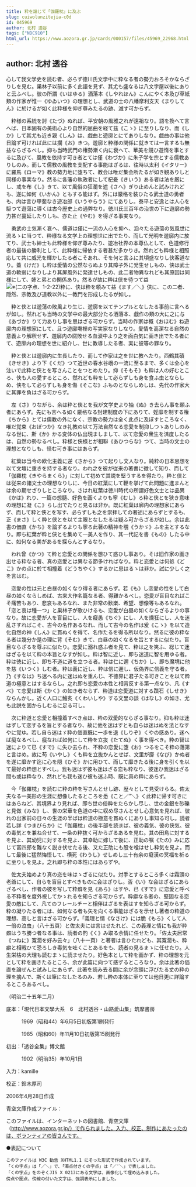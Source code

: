 ```yaml
---
title: 粋を論じて「伽羅枕」に及ぶ
slug: cuiwolunzitejia-c0d
id: 045969
author: 北村 透谷
tags: ["NDC910"]
html_url: https://www.aozora.gr.jp/cards/000157/files/45969_22968.html
---
```


## author: 北村 透谷

心して我文学史を読む者、必らず徳川氏文学中に粋なる者の勢力おろそかならざりしを見む。巣林子以前に多く此語を見ず、其尤も盛なるは八文字屋以後にありと云ふべし。彼の所謂《いはゆる》洒落本《しやれほん》こんにやく本及び草紙類の作家が惟一《ゆゐいつ》の理想とし、武道の士の八幡摩利支天《まりしてん》に於けるが如く此粋様を仰ぎ尊みたるの跡、滅す可からず。

　粋様の系統を討《たづ》ぬれば、平安朝の風雅之れが遠祖なり。語を換へて言へば、日本固有の美術心より自然的屈曲を経て茲《こゝ》に至りしなり、而《しか》して其尤も近き親《しん》は、戯曲と遊廓とにてありしなり。戯曲の事は他日論ず可ければ此には擱《お》きつ。遊廓と粋様の関係に就きては一言するも無益ならざるべし。抑も当時武門の権勢漸く内に衰へて、華美を競ひ遊惰を事とするに及びて、風教を依持す可き者とては僅《わづか》に朱子学を宗とする儒教ありしのみ。而して儒教の風教を支配する事能はざるは、往時以太利《イタリー》に羅馬《ローマ》教の勢力地に堕ちて、教会は唯だ集会所たるが如き観ありしと同様の事実なり。然るに各藩の執政者にして杞憂《きいう》ある者は法を厳にし、戒を布《し》きて、以て風俗の狂瀾を遮《さへ》ぎり止めんと試みけれども、遂に如何《いかん》ともする能はず。外には厳格を装ひたる武士道の勇者も、内は言ひ甲斐なき遊冶郎《いうやらう》にてありし。泰平と安逸とは人心を駆つて遊蕩に導くは古今歴史上の通弊なり。徳川氏三百年の治世の下に遊廓の勢力甚だ蔓延したりしも、亦た止《やむ》を得ざる事実なり。

　勇武の士気漸く衰へ、儒道は僅に一流の人心を抑へ、滔々たる遊蕩の気風世に流るゝに当つて、粋様なる文学上の理想世に出でたり、而して光明を遊廓内に放てり、武士も紳士も此粋様を仰ぎ尊みたり、遊冶社界の本尊仏として、色道修行者の最後の勝利として、此粋様に帰依する者甚だ多かりき。然れども粋様と相照応して共に威光を輝かしたる者こそあれ、そを何と言ふに其頃盛なりし侠客道なり。蓋《けだ》し粋は愛情の公然ならぬより其障子外に発生せしもの、侠は武士道の軟弱になりしより其屏風外に発達せしもの、此二者物異なれども其原因は同様にして、姉と弟との関係あり。然るが故に粋は侠を待つて益![※(二の字点、1-2-22)](https://www.aozora.gr.jp/cards/000157/files/../../../gaiji/1-02/1-02-22.png)粋に、侠は粋を頼みて益《ます／＼》侠に、この二者、隠然、宗教及び道教以外に一教門を形成したるが如し。

　粋と侠とは遊蕩の敗風より生じ、遊廓を以てテンプルとなしたる事前に言へるが如し。然れども当時の文学中の最大部分たる洒落本、戯作の類の大に之に与《あづか》りて力ありし事を思はざる可からず。当時の作家は概《おほむ》ね遊廓内の理想家にして、且つ遊廓塲裡の写実家なりしなり。愛情を高潔なる自然の意義より解釈せず、遊廓内の腐敗せる血涙中より之を面白気に画き出でたる者にて、遊廓内の理想を世に紹介し、世に教導したる者、実に彼等の罪なり。

　粋と侠とは遊廓内に生長したり、而して作家は之を世に教へたり。西鶴其磧《きせき》より下《くだ》つて近世の春水谷峨の一流に至るまで、多くは全心を注いで此粋と侠とを写さんことをつとめたり。抑《そもそ》も粋は人の好むところ、侠も人の愛するところ、然れども粋をして必らずしも身を食ふ虫とならしめ、侠をして必らずしも身を傷《そこな》ふものとならしめしは、先代の作家大に其罪を負はざる可からず。

　左《さ》りながら、余は粋と侠とを我が文学史より抽《ぬ》き去らん事を願ふ者にあらず。先にも言へる如く厳格なる封建制度の下にありて、婬靡を制する権《ちから》とては儒教の外になく、宗教の勢力は全く此点に及ぼすところなく、唯だ覚束《おぼつか》なき礼教の以て万法自然なる恋愛を制抑しつゝありしのみなる世に、斯《か》かる変体の仏出現ましまして、以て恋愛の衆生を済度したるは、自然の勢なるべし。粋様と侠様とが相聯《あひつらな》つて、当時の文士の理想となりしも、怪む可き事にはあらず。

　紅葉は当今の欧化主義に逆《さから》つて起りし文人なり。純粋の日本思想を以て文壇に重きを持する者なり。われ之を彼が従来の著書に徴して知り、而して「伽羅枕《きやらまくら》」に対して初めて其説を堅うするを得たり。粋と侠とは従来の諸文士の理想なりしに、今日の紅葉にして鞭を挙げて此問題に進まんとは余の期せざりしところなり。さはれ紅葉は徳川時代の所謂好色文士とは品異《かは》れり、一篇の想膸、好色を画くよりも寧《むし》ろ粋と侠とを狭き意味の理想に凝《こ》らし出でたりと見るは非か。既に紅葉は廓内の理想家にあらず、而して粋と侠とを写す、必らずしも之を崇拝しての著述にあらずとするも、正《まさ》しく粋と侠とを以て主眼となしたるは疑ふ可からざるが如し。余は此書の価直《かち》を論ずるよりも寧ろ此著の精神を覗《うかゞ》ふを主とするなり。即ち紅葉が粋と侠とを集めて一美人を作り、其一代記を書《もの》したる中に、如何なる美があるを探らんとするなり。

　われ曾《かつ》て粋と恋愛との関係を想ひて惑ひし事あり。そは旧作家の画き出せる粋なる者、真の恋愛とは異なる節多ければなり。粋と恋愛とは何処《どこ》かの点に於て相撞着《どうちやく》するかに思はるゝは非か。試に少しく之を言はむ。

　恋愛の性は元と白昼の如くなり得る者にあらず。若《も》し恋愛の性をして白昼の如くならしめば、古来大作名篇なる者、得難かるべし。恋愛が盲目なればこそ痛苦もあり、悲哀もあるなれ、また非常の歓楽、希望、想像等もあるなれ。「恋と哀は種一つ」と巣林子が歌ひけるも、恋愛が白昼の如くならざるよりの事なり。故に恋愛が人を盲目にし、人を癡愚《ちぐ》にし、人を燥狂にし、人を迷乱さすればこそ、古今の名作あるなれ、而して古今の名作は爰《こゝ》を以て造化自然の神《しん》に貫ぬくを得て、名作たるを得る所以なり。然るに彼の粋なる者は幾分か是の理に背《そむ》きて、白昼の如くなるを旨とするに似たり。盲目ならざるを尊ぶに似たり。恋愛に溺れ惑ふ者を見て、粋は之を笑ふ、総じて迷はざるを以て粋の本旨となすが如し。粋は智に近し、即ち迷道に智を用ゆる者。粋は徳に近し、即ち不道に道を立つる者。粋は仁に邇《ちか》し、即ち魔境に他を慈《いつく》しむ者。粋は義に近し、粋は信に邇し、仮偽界に信義を守る者。乃《すなは》ち迷へる内に迷はぬを重んじ、不徳界に君子たる可きことを以て粋道の極意とはするならし。之れ即ち恋愛の本性と相背反する第一点なり、凡《すべ》て恋愛は斯《かく》の如き者ならず、粋道は恋愛道に対する躓石《しせき》ならんかし。近く人口に鱠炙《くわいしや》する文里の談《はなし》の如き、尤も此説を固からしむるに足る可し。

　次に粋道と恋愛と相撞着すべき点は、粋の双愛的ならざる事なり。抑も粋は迷はずして恋するを旨とする者なり、故に他を迷はすとも自らは迷はぬを法となすやに覚ゆ。若し自ら迷はゞ粋の価直既に一歩を退《しりぞ》くやの感あり。迷へば癡なるべし、癡なれば如何にして粋を立抜《たてぬ》く事を得べき。粋の智は迷によりて已《すで》に失ひ去られ、不粋の恋愛に堕《お》つるをこそ粋の落第と言はめ。故に苟《いやし》くも粋を立抜かんとせば、文里が靡《なび》かぬ者を遂に靡かす迄に心を隠《ひそ》かに用ひて、而して靡きたる後に身を引くを以て最好の粋想とすべし。我も迷はず彼も迷はざる恋も粋なり、彼迷ひ我迷はざる間も或は粋なり、然れども我も迷ひ彼も迷ふ時、既に真の粋にあらず。

　今「伽羅枕」を読むに粋の粋を写さんとせし跡、歴々として見受けらる。佐太夫なる一美形の生涯に想像したるところを悉《こと／″＼》く此粋に帰す可きにはあらねど、其境界より見れば、即ち世の俗粋をたらかし尽し、世の金銀を砂礫と見做《みな》し、世の栄華を色道の中に収め尽さんとせし心意気を見れば、彼れの出家前の日々の生涯の半ばは粋道の極意を貫ぬくにありし事知る可し。読者若し詳《つまびらか》に「伽羅枕」の後半部を読まば、彼の義気、彼の侠気、彼の毒気とを兼ね合せて、一条の粋抜く可からざるあるを見む。其の田島に対するを見よ、其幼児に対するを見よ、其幸助に嫁して後に、正助の嘱《たの》みに応じて富四郎を難なく説き伏せたる後、又た正助にも股を喰はせし粋気を見よ。而して最後に猛然悔悟して、横死《わうし》せしめし三十有余の癡漢の冥福を祈るに至りしを見よ。之れ即ち粋の本性にはあらずや。

　佐太夫始めより真の恋を味はゝざるに似たり。対手とするところ多くは霜頭の老爺にして、自らを盲目とすべきものに会はざりし。否《い》な会はざるにあらざるべし、作者の彼を写して粋癖を見《あら》はすや、已《すで》に恋愛と呼べる不粋者を度外視してかゝれるを知らざる可からず。粋癖なる者の、堅固なる恋愛の敵にして、凡てのフレールチーと相伴はざるを表はすを知らざる可からず。粋の凝りたる者には、如何なる者も矢を向くる事能はざるを示せし著者の粋道の理想、高しと言はざる可からず。「義理と情《なさけ》には脆《もろ》くして人一倍の泣虫」（八十五頁）と佐太夫には言はせたれど、この義理と情にも我が粋癖はうち勝つ者なる事は、読者の酌《く》み取る余情に任せたり。「佐太夫居常《つねに》寛濶を好み云々」（八十一頁）と著者は言ひたれども、其寛濶も、粋癖と相戦ひて恐ろしき毒気を吐くことあるをも、読者の見るまゝに任せたり。人生栄枯の大理も読むまゝに読ませたり。好色本として粋を画かず、粋の理想を元として粋を画きたるところ、余が此篇に向つて感ずるところなり。余は此著の価直を論ぜんと試みしにあらず、此著を読み去る間に余が念頭に浮びたる丈の粋の理を摘んで、斯くは筆になしたるのみ、若し粋の本体に至りては他日更に詳論するところあるべし。

（明治二十五年二月）













底本：「現代日本文學大系　6　北村透谷・山路愛山集」筑摩書房


　　　1969（昭和44）年6月5日初版第1刷発行

　　　1985（昭和60）年11月10日初版第15刷発行

初出：「透谷全集」博文館

　　　1902（明治35）年10月1日

入力：kamille

校正：鈴木厚司

2006年4月28日作成

青空文庫作成ファイル：

このファイルは、インターネットの図書館、青空文庫（http://www.aozora.gr.jp/）で作られました。入力、校正、制作にあたったのは、ボランティアの皆さんです。











●表記について


	このファイルは W3C 勧告 XHTML1.1 にそった形式で作成されています。
	「くの字点」は「／＼」で、「濁点付きくの字点」は「／″＼」で表しました。
	「くの字点」をのぞくJIS X 0213にある文字は、画像化して埋め込みました。
	傍点や圏点、傍線の付いた文字は、強調表示にしました。